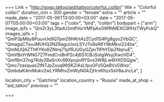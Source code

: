 +++
Link = "http://gogo.tattoo/aid/tattoo/colorful_colibri"
title = "Colorful colibri"
duration_min = 300
gender = "female"
extra = ""
article = ""
made_date = "2017-05-06T13:00:00+03:00"
date = "2017-05-07T05:00:00+03:00"
tags = ["color", "bird", "colibri"]
bodypart = ["arm"]
image_ipfs = "QmZr3yL3fadU2mtfVorVMFpAxG9fRtMEXCi9fHzTWyFckQ"
images_ipfs = [  
  "QmP3pMby8PuuvUe9Q7pmZ6HKrtAzZCyd1S4Pg8gyo2VbQC",
  "QmagqCTsoJMUHQ2NZ6aguUxoLSYJTo8sR6Y9bMkvi224ba",
  "QmNUQAZThKYKo6ZNtrq71yifRJUGyGZpvTtPhYDpZNqnuE",
  "QmVBsYrWNG7Z7FmdCrsBnP2c4j6S1CBJSotgWsyjXwcHD4",
  "QmfBm37og7Kdy2BaSnXc6BXpcpvRYSvs3W8jLw6HXDSQgw",
  "Qmc7zasquasZtNTJpZxuq99SKZiAsLfpuGFz5QeBVx5Wxo",
  "QmbdaKAmMukv2wLYRMhvZmWyNGkZjHrxKhzx5sV8aJncLe",
]

location_city = "Gatchina"
location_country = "Russia"
made_at_shop = "aid_tattoo"
previous = ""

+++
